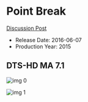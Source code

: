 # Point Break

[Discussion Post](https://www.avsforum.com/threads/bass-eq-for-filtered-movies.2995212/post-59850624)

* Release Date: 2016-06-07
* Production Year: 2015

## DTS-HD MA 7.1

![img 0](https://i.imgur.com/u79LyMC.jpg)

![img 1](https://i.imgur.com/eSNQt8l.png)

